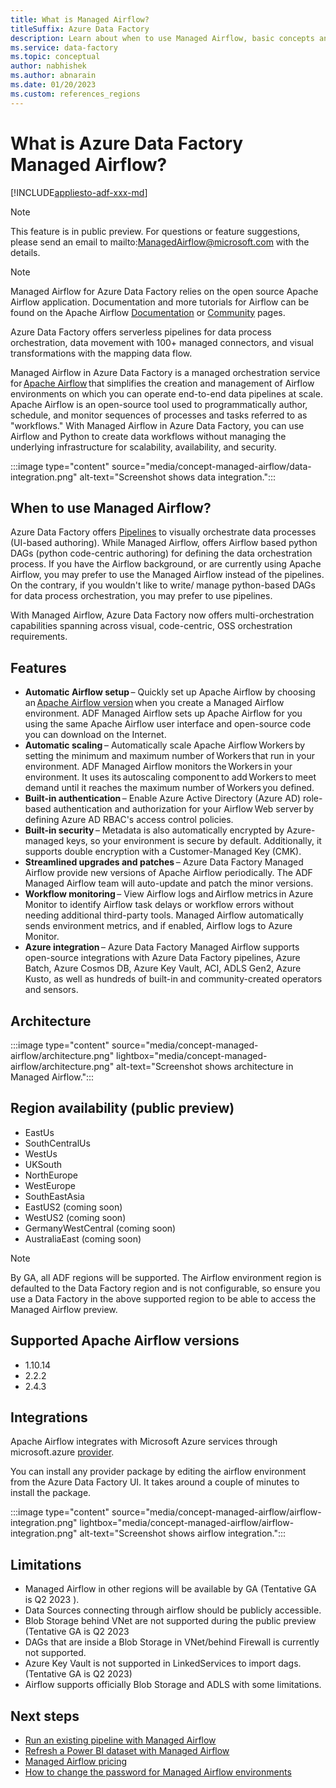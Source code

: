 ```yaml
---
title: What is Managed Airflow?
titleSuffix: Azure Data Factory
description: Learn about when to use Managed Airflow, basic concepts and supported regions.
ms.service: data-factory
ms.topic: conceptual
author: nabhishek
ms.author: abnarain
ms.date: 01/20/2023
ms.custom: references_regions
---
```


# What is Azure Data Factory Managed Airflow?

[!INCLUDE[appliesto-adf-xxx-md](includes/appliesto-adf-xxx-md.md)]

> [!NOTE]
> This feature is in public preview. For questions or feature suggestions, please send an email to mailto:ManagedAirflow@microsoft.com with the details.

> [!NOTE]
> Managed Airflow for Azure Data Factory relies on the open source Apache Airflow application. Documentation and more tutorials for Airflow can be found on the Apache Airflow [Documentation](https://airflow.apache.org/docs/) or [Community](https://airflow.apache.org/community/) pages.

Azure Data Factory offers serverless pipelines for data process orchestration, data movement with 100+ managed connectors, and visual transformations with the mapping data flow.

Managed Airflow in Azure Data Factory is a managed orchestration service for [Apache Airflow](https://airflow.apache.org/) that simplifies the creation and management of Airflow environments on which you can operate end-to-end data pipelines at scale. Apache Airflow is an open-source tool used to programmatically author, schedule, and monitor sequences of processes and tasks referred to as "workflows." With Managed Airflow in Azure Data Factory, you can use Airflow and Python to create data workflows without managing the underlying infrastructure for scalability, availability, and security.  

:::image type="content" source="media/concept-managed-airflow/data-integration.png" alt-text="Screenshot shows data integration.":::

## When to use Managed Airflow?

Azure Data Factory offers [Pipelines](concepts-pipelines-activities.md) to visually orchestrate data processes (UI-based authoring). While Managed Airflow, offers Airflow based python DAGs (python code-centric authoring) for defining the data orchestration process. If you have the Airflow background, or are currently using Apache Airflow, you may prefer to use the Managed Airflow instead of the pipelines. On the contrary, if you wouldn't like to write/ manage python-based DAGs for data process orchestration, you may prefer to use pipelines.  

With Managed Airflow, Azure Data Factory now offers multi-orchestration capabilities spanning across visual, code-centric, OSS orchestration requirements.

## Features

- **Automatic Airflow setup** – Quickly set up Apache Airflow by choosing an [Apache Airflow version](concept-managed-airflow.md#supported-apache-airflow-versions) when you create a Managed Airflow environment. ADF Managed Airflow sets up Apache Airflow for you using the same Apache Airflow user interface and open-source code you can download on the Internet.
- **Automatic scaling** – Automatically scale Apache Airflow Workers by setting the minimum and maximum number of Workers that run in your environment. ADF Managed Airflow monitors the Workers in your environment. It uses its autoscaling component to add Workers to meet demand until it reaches the maximum number of Workers you defined.
- **Built-in authentication** – Enable Azure Active Directory (Azure AD) role-based authentication and authorization for your Airflow Web server by defining Azure AD RBAC's access control policies.  
- **Built-in security** – Metadata is also automatically encrypted by Azure-managed keys, so your environment is secure by default. Additionally, it supports double encryption with a Customer-Managed Key (CMK).  
- **Streamlined upgrades and patches** – Azure Data Factory Managed Airflow provide new versions of Apache Airflow periodically. The ADF Managed Airflow team will auto-update and patch the minor versions. 
- **Workflow monitoring** – View Airflow logs and Airflow metrics in Azure Monitor to identify Airflow task delays or workflow errors without needing additional third-party tools. Managed Airflow automatically sends environment metrics, and if enabled, Airflow logs to Azure Monitor. 
- **Azure integration** – Azure Data Factory Managed Airflow supports open-source integrations with Azure Data Factory pipelines, Azure Batch, Azure Cosmos DB, Azure Key Vault, ACI, ADLS Gen2, Azure Kusto, as well as hundreds of built-in and community-created operators and sensors.

## Architecture
   :::image type="content" source="media/concept-managed-airflow/architecture.png" lightbox="media/concept-managed-airflow/architecture.png" alt-text="Screenshot shows architecture in Managed Airflow.":::

## Region availability (public preview)

* EastUs
* SouthCentralUs
* WestUs
* UKSouth  
* NorthEurope  
* WestEurope  
* SouthEastAsia
* EastUS2 (coming soon)
* WestUS2 (coming soon)
* GermanyWestCentral (coming soon)
* AustraliaEast (coming soon)

> [!NOTE]
> By GA, all ADF regions will be supported. The Airflow environment region is defaulted to the Data Factory region and is not configurable, so ensure you use a Data Factory in the above supported region to be able to access the Managed Airflow preview.  

## Supported Apache Airflow versions

* 1.10.14
* 2.2.2
* 2.4.3

## Integrations

Apache Airflow integrates with Microsoft Azure services through microsoft.azure [provider](https://airflow.apache.org/docs/apache-airflow-providers-microsoft-azure/stable/index.html).  

You can install any provider package by editing the airflow environment from the Azure Data Factory UI. It takes around a couple of minutes to install the package.

   :::image type="content" source="media/concept-managed-airflow/airflow-integration.png" lightbox="media/concept-managed-airflow/airflow-integration.png" alt-text="Screenshot shows airflow integration.":::

## Limitations

* Managed Airflow in other regions will be available by GA (Tentative GA is Q2 2023 ).
* Data Sources connecting through airflow should be publicly accessible. 
* Blob Storage behind VNet are not supported during the public preview (Tentative GA is Q2 2023
* DAGs that are inside a Blob Storage in VNet/behind Firewall is currently not supported.
* Azure Key Vault is not supported in LinkedServices to import dags.(Tentative GA is Q2 2023)
* Airflow supports officially Blob Storage and ADLS with some limitations.

## Next steps

- [Run an existing pipeline with Managed Airflow](tutorial-run-existing-pipeline-with-airflow.md)
- [Refresh a Power BI dataset with Managed Airflow](tutorial-refresh-power-bi-dataset-with-airflow.md)
- [Managed Airflow pricing](airflow-pricing.md)
- [How to change the password for Managed Airflow environments](password-change-airflow.md)
